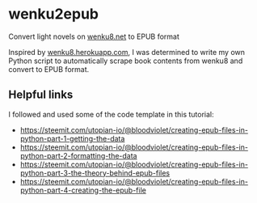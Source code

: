 # wenku2epub
Convert light novels on <a href ='https://www.wenku8.net/'>wenku8.net</a> to EPUB format

Inspired by <a href='http://wenku8.herokuapp.com/'>wenku8.herokuapp.com</a>, I was determined to write my own Python script to automatically scrape book contents from wenku8 and convert to EPUB format. 

## Helpful links
I followed and used some of the code template in this tutorial:
- https://steemit.com/utopian-io/@bloodviolet/creating-epub-files-in-python-part-1-getting-the-data
- https://steemit.com/utopian-io/@bloodviolet/creating-epub-files-in-python-part-2-formatting-the-data
- https://steemit.com/utopian-io/@bloodviolet/creating-epub-files-in-python-part-3-the-theory-behind-epub-files
- https://steemit.com/utopian-io/@bloodviolet/creating-epub-files-in-python-part-4-creating-the-epub-file



